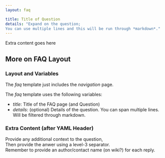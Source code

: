 ```yaml
---
layout: faq

title: Title of Question
details: "Expand on the question; 
You can use multiple lines and this will be run through *markdown*."
---
```


Extra content goes here

## More on FAQ Layout

### Layout and Variables
The _faq_ template just includes the *navigation* page.

The _faq_ template uses the following variables:

* _title_: Title of the FAQ page (and Question)
* _details_: (optional) Details of the question.  You can span multiple lines.  Will be filtered through markdown.

### Extra Content (after YAML Header)
Provide any additional context to the question,  
Then provide the anwer using a level-3 separator.  
Remember to provide an author/contact name (on wiki?) for each reply.  

